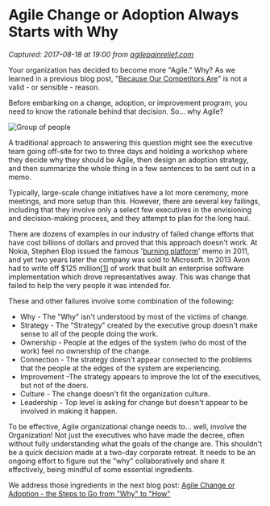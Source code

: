 # Agile Change or Adoption Always Starts with Why

_Captured: 2017-08-18 at 19:00 from [agilepainrelief.com](https://agilepainrelief.com/notesfromatooluser/2016/03/agile-change-or-adoption-always-starts-with-why.html?utm_content=buffer062f2&utm_medium=social&utm_source=twitter.com&utm_campaign=buffer#.WZcdI_SbGaM)_

Your organization has decided to become more "Agile." Why? As we learned in a previous blog post, "[Because Our Competitors Are](https://agilepainrelief.com/notesfromatooluser/2016/02/because-our-competitors-are-is-no-reason-to-become-an-agile-organization.html)" is not a valid - or sensible - reason.

Before embarking on a change, adoption, or improvement program, you need to know the rationale behind that decision. So… why Agile?

![Group of people](https://3hppfzjby0g1sxwjng1f4h1c-wpengine.netdna-ssl.com/wp-content/uploads/2016/03/photodune-352256-group-of-people-xs.jpg)

A traditional approach to answering this question might see the executive team going off-site for two to three days and holding a workshop where they decide why they should be Agile, then design an adoption strategy, and then summarize the whole thing in a few sentences to be sent out in a memo.

Typically, large-scale change initiatives have a lot more ceremony, more meetings, and more setup than this. However, there are several key failings, including that they involve only a select few executives in the envisioning and decision-making process, and they attempt to plan for the long haul.

There are dozens of examples in our industry of failed change efforts that have cost billions of dollars and proved that this approach doesn't work. At Nokia, Stephen Elop issued the famous '[burning platform](http://blogs.wsj.com/tech-europe/2011/02/09/full-text-nokia-ceo-stephen-elops-burning-platform-memo/)' memo in 2011, and yet two years later the company was sold to Microsoft. In 2013 Avon had to write off $125 million[[1](https://agilepainrelief.com/notesfromatooluser/2016/03/agile-change-or-adoption-always-starts-with-why.html?utm_content=buffer062f2&utm_medium=social&utm_source=twitter.com&utm_campaign=buffer)] of work that built an enterprise software implementation which drove representatives away. This was change that failed to help the very people it was intended for.

These and other failures involve some combination of the following:

  * Why - The "Why" isn't understood by most of the victims of change.
  * Strategy - The "Strategy" created by the executive group doesn't make sense to all of the people doing the work.
  * Ownership - People at the edges of the system (who do most of the work) feel no ownership of the change.
  * Connection - The strategy doesn't appear connected to the problems that the people at the edges of the system are experiencing.
  * Improvement -The strategy appears to improve the lot of the executives, but not of the doers.
  * Culture - The change doesn't fit the organization culture.
  * Leadership - Top level is asking for change but doesn't appear to be involved in making it happen.

To be effective, Agile organizational change needs to… well, involve the Organization! Not just the executives who have made the decree, often without fully understanding what the goals of the change are. This shouldn't be a quick decision made at a two-day corporate retreat. It needs to be an ongoing effort to figure out the "why" collaboratively and share it effectively, being mindful of some essential ingredients.

We address those ingredients in the next blog post: [Agile Change or Adoption - the Steps to Go from "Why" to "How"](http://agilepainrelief.com/notesfromatooluser/2016/04/agile-change-or-adoption-the-steps-to-go-from-why-to-how.html)
